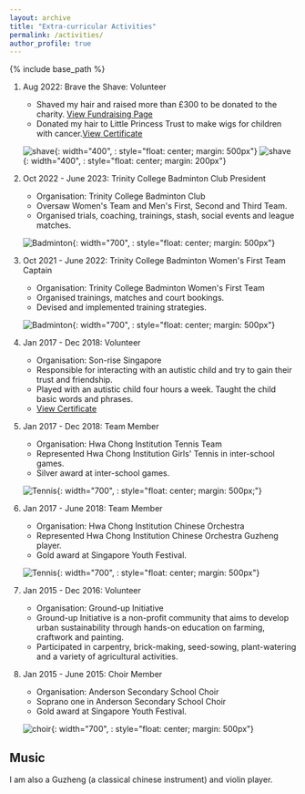 ```yaml
---
layout: archive
title: "Extra-curricular Activities"
permalink: /activities/
author_profile: true
---
```


{% include base_path %}


1. Aug 2022: Brave the Shave: Volunteer
   * Shaved my hair and raised more than £300 to be donated to the charity. <a href="https://bravetheshave.macmillan.org.uk/shavers/youjing-yu?fbclid=IwAR1UGzKI4lklFVg8Z0EuYqa8uHXqK9eA4nZhZKTfxhZ2zxigY5AmXYcrlrU" >View Fundraising Page</a>
   * Donated my hair to Little Princess Trust to make wigs for children with cancer.<a href="http://YoujingYu99.github.io/files/Little_Princess.pdf" target="_blank">View Certificate</a>
   
   ![shave](/images/long_hair.jpg){: width="400", : style="float: center; margin: 500px"}
   ![shave](/images/shave.jpg){: width="400", : style="float: center; margin: 200px"}



2. Oct 2022 - June 2023: Trinity College Badminton Club President
   * Organisation: Trinity College Badminton Club
   * Oversaw Women's Team and Men's First, Second and Third Team.
   * Organised trials, coaching, trainings, stash, social events and league matches.
  
   ![Badminton](/images/badminton.jpg){: width="700", : style="float: center; margin: 500px"}



3. Oct 2021 - June 2022: Trinity College Badminton Women's First Team Captain
   * Organisation: Trinity College Badminton Women's First Team
   * Organised trainings, matches and court bookings.
   * Devised and implemented training strategies. 

   ![Badminton](/images/badminton2.jpg){: width="700", : style="float: center; margin: 500px"}



4. Jan 2017 - Dec 2018: Volunteer
   * Organisation: Son-rise Singapore
   * Responsible for interacting with an autistic child and try to gain their trust and friendship.
   * Played with an autistic child four hours a week. Taught the child basic words and phrases.
   * <a href="http://YoujingYu99.github.io/files/cert_sonrise.pdf" target="_blank">View Certificate</a> 
  


5. Jan 2017 - Dec 2018: Team Member
   * Organisation: Hwa Chong Institution Tennis Team
   * Represented Hwa Chong Institution Girls' Tennis in inter-school games.
   * Silver award at inter-school games.

   ![Tennis](/images/tennis.jpg){: width="700", : style="float: center; margin: 500px;"}




6. Jan 2017 - June 2018: Team Member
   * Organisation: Hwa Chong Institution Chinese Orchestra
   * Represented Hwa Chong Institution Chinese Orchestra Guzheng player.
   * Gold award at Singapore Youth Festival.

   ![Tennis](/images/co.jpg){: width="700", : style="float: center; margin: 500px"}




7. Jan 2015 - Dec 2016: Volunteer
   * Organisation: Ground-up Initiative
   * Ground-up Initiative is a non-profit community that aims to develop urban sustainability through hands-on education on farming, craftwork and painting. 
   * Participated in carpentry, brick-making, seed-sowing, plant-watering and a variety of agricultural activities.




8. Jan 2015 - June 2015: Choir Member
   * Organisation: Anderson Secondary School Choir
   * Soprano one in Anderson Secondary School Choir
   * Gold award at Singapore Youth Festival.

   ![choir](/images/choir.jpg){: width="700", : style="float: center; margin: 500px"}


## Music
I am also a Guzheng (a classical chinese instrument) and violin player. 